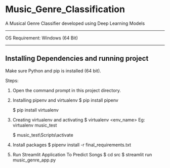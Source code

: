 # Music_Genre_Classification
A Musical Genre Classifier developed using Deep Learning Models

-----------------------------------------------------------------------------

OS Requirement: Windows (64 Bit)

-----------------------------------------------------------------------------

Installing Dependencies and running project
------------------------------------------------------------------
Make sure Python and pip is installed (64 bit).

Steps:
1. Open the command prompt in this project directory.

2. Installing pipenv and virtualenv
    $ pip install pipenv

    $ pip install virtualenv

3. Creating virtualenv and activating
    $ virtualenv <env_name>
    Eg: virtualenv music_test

    $ music_test\Scripts\activate

4. Install packages
    $ pipenv install -r final_requirements.txt

5. Run Streamlit Application To Predict Songs
    $ cd src
    $ streamlit run music_genre_app.py
